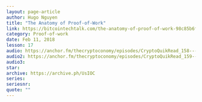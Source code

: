 ```yaml
---
layout: page-article
author: Hugo Nguyen
title: "The Anatomy of Proof-of-Work"
link: https://bitcointechtalk.com/the-anatomy-of-proof-of-work-98c85b6f6667
category: Proof-of-work
date: Feb 11, 2018
lesson: 17
audio: https://anchor.fm/thecryptoconomy/episodes/CryptoQuikRead_158---Anatomy-of-Proof-of-Work-Part-1---Hugo-Nguyen-e2ndpg/a-a7d5vg
audio2: https://anchor.fm/thecryptoconomy/episodes/CryptoQuikRead_159---Bitcoin--Chance--and-Randomness-Part-2---Hugo-Nguyen-e2ndpi/a-a7d5vf
audio3: 
star: 
archive: https://archive.ph/UsIOC
series: 
seriesnr: 
quote: ""
---
```

